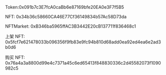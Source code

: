 Token:0x091b7c3E7fcA0caBb6e87169bfe20EA0e3F7f5B5

NFT: 0x34b36c58660CA46E77Cf36149834b57Ac58D73da

NFTMarket: 0xB346ba5965ffAC3B3442E20cB137711f836468c1

上架 NFT: 0x5fcf7e621478033b096356f9fb83e9fc94b810d68add0ea92ed4ea6e2ad3b0d6

购买 NFT: 0x76a4a3a8800d99e4c7371a45c6ed65413f848830336c2d45582073f1090982c5
